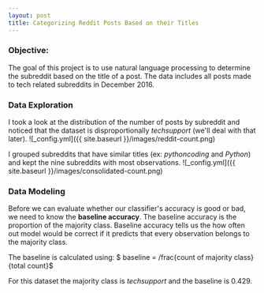 ```yaml
---
layout: post
title: Categorizing Reddit Posts Based on their Titles
---
```


### Objective:
The goal of this project is to use natural language processing to determine the subreddit based on the title of a post. The data includes all posts made to tech related subreddits in December 2016.

### Data Exploration
I took a look at the distribution of the number of posts by subreddit and noticed that the dataset is disproportionally _techsupport_ (we'll deal with that later). 
![_config.yml]({{ site.baseurl }}/images/reddit-count.png)

I grouped subreddits that have similar titles (ex: _pythoncoding_ and _Python_) and kept the nine subreddits with most observations. 
![_config.yml]({{ site.baseurl }}/images/consolidated-count.png)

### Data Modeling

Before we can evaluate whether our classifier's accuracy is good or bad, we need to know the **baseline accuracy**. The baseline accuracy is the proportion of the majority class. Baseline accuracy tells us the how often out model would be correct if it predicts that every observation belongs to the majority class. 

The baseline is calculated using:
$ baseline = /frac{count of majority class}{total count}$

For this dataset the majority class is _techsupport_ and the baseline is 0.429. 
